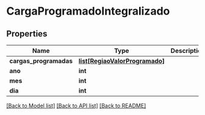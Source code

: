 # CargaProgramadoIntegralizado

## Properties
Name | Type | Description | Notes
------------ | ------------- | ------------- | -------------
**cargas_programadas** | [**list[RegiaoValorProgramado]**](RegiaoValorProgramado.md) |  | [optional] 
**ano** | **int** |  | 
**mes** | **int** |  | 
**dia** | **int** |  | 

[[Back to Model list]](../README.md#documentation-for-models) [[Back to API list]](../README.md#documentation-for-api-endpoints) [[Back to README]](../README.md)

